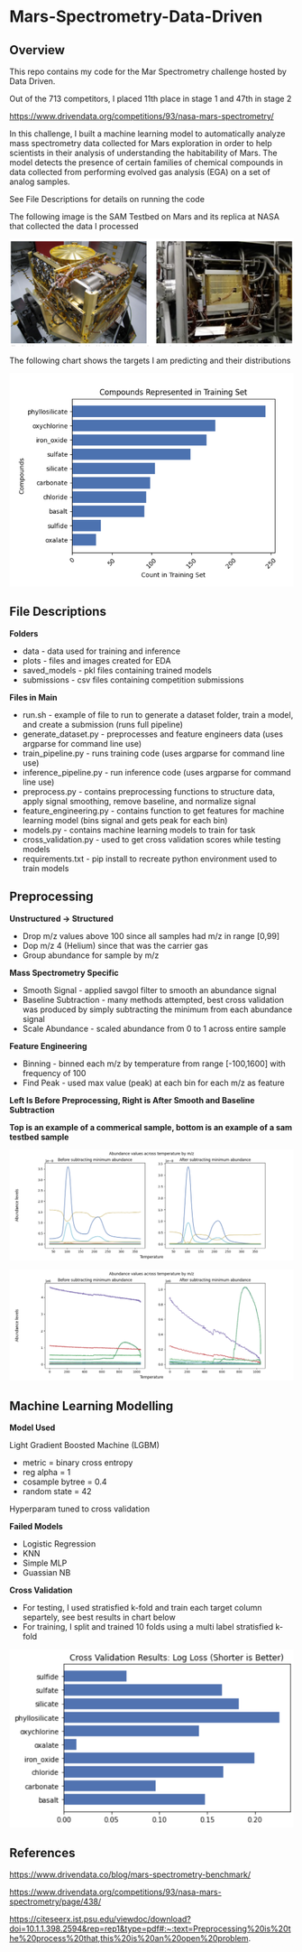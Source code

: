 # Mars-Spectrometry-Data-Driven

## Overview

This repo contains my code for the Mar Spectrometry challenge hosted by Data Driven. 

Out of the 713 competitors, I placed 11th place in stage 1 and 47th in stage 2 

https://www.drivendata.org/competitions/93/nasa-mars-spectrometry/

In this challenge, I built a machine learning model to automatically analyze mass spectrometry data collected for Mars exploration in order to help scientists in their analysis of understanding the habitability of Mars. The model detects the presence of certain families of chemical compounds in data collected from performing evolved gas analysis (EGA) on a set of analog samples. 

See File Descriptions for details on running the code

The following image is the SAM Testbed on Mars and its replica at NASA that collected the data I processed

![image](https://github.com/RaviShah1/Mars-Spectrometry-Data-Driven/blob/main/plots/Data_Collection_Tool.PNG)

The following chart shows the targets I am predicting and their distributions

![image](https://github.com/RaviShah1/Mars-Spectrometry-Data-Driven/blob/main/plots/Target_Distrubutions.png)

## File Descriptions
**Folders**
- data - data used for training and inference
- plots - files and images created for EDA
- saved_models - pkl files containing trained models
- submissions - csv files containing competition submissions

**Files in Main**
- run.sh - example of file to run to generate a dataset folder, train a model, and create a submission (runs full pipeline)
- generate_dataset.py - preprocesses and feature engineers data (uses argparse for command line use)
- train_pipeline.py - runs training code (uses argparse for command line use)
- inference_pipeline.py - run inference code (uses argparse for command line use)
- preprocess.py - contains preprocessing functions to structure data, apply signal smoothing, remove baseline, and normalize signal
- feature_engineering.py - contains function to get features for machine learning model (bins signal and gets peak for each bin)
- models.py - contains machine learning models to train for task
- cross_validation.py - used to get cross validation scores while testing models
- requirements.txt - pip install to recreate python environment used to train models

## Preprocessing
**Unstructured -> Structured**
- Drop m/z values above 100 since all samples had m/z in range [0,99]
- Dop m/z 4 (Helium) since that was the carrier gas
- Group abundance for sample by m/z

**Mass Spectrometry Specific**
- Smooth Signal - applied savgol filter to smooth an abundance signal
- Baseline Subtraction - many methods attempted, best cross validation was produced by simply subtracting the minimum from each abundance signal
- Scale Abundance - scaled abundance from 0 to 1 across entire sample

**Feature Engineering**
- Binning - binned each m/z by temperature from range [-100,1600] with frequency of 100
- Find Peak - used max value (peak) at each bin for each m/z as feature

**Left Is Before Preprocessing, Right is After Smooth and Baseline Subtraction**

**Top is an example of a commerical sample, bottom is an example of a sam testbed sample**

![image](https://github.com/RaviShah1/Mars-Spectrometry-Data-Driven/blob/main/plots/Preprocess_Commercial_Example.png)

![image](https://github.com/RaviShah1/Mars-Spectrometry-Data-Driven/blob/main/plots/Preprocess_Sam_Testbed_Example.png)

## Machine Learning Modelling

**Model Used**

Light Gradient Boosted Machine (LGBM)
- metric = binary cross entropy
- reg alpha = 1
- cosample bytree = 0.4
- random state = 42

Hyperparam tuned to cross validation

**Failed Models**
- Logistic Regression
- KNN
- Simple MLP
- Guassian NB

**Cross Validation**
- For testing, I used stratisfied k-fold and train each target column separtely, see best results in chart below
- For training, I split and trained 10 folds using a multi label stratisfied k-fold

![image](https://github.com/RaviShah1/Mars-Spectrometry-Data-Driven/blob/main/plots/Cross_Validation_Chart.PNG)

## References
https://www.drivendata.co/blog/mars-spectrometry-benchmark/ 

https://www.drivendata.org/competitions/93/nasa-mars-spectrometry/page/438/

https://citeseerx.ist.psu.edu/viewdoc/download?doi=10.1.1.398.2594&rep=rep1&type=pdf#:~:text=Preprocessing%20is%20the%20process%20that,this%20is%20an%20open%20problem.
